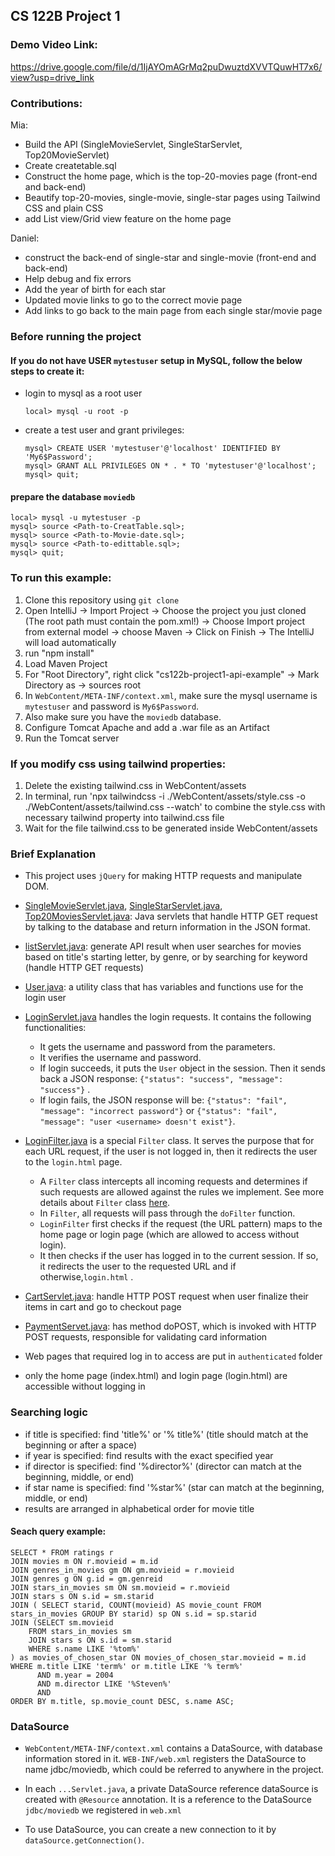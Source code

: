 ## CS 122B Project 1

### Demo Video Link: 
https://drive.google.com/file/d/1IjAYOmAGrMq2puDwuztdXVVTQuwHT7x6/view?usp=drive_link

### Contributions: 
Mia:
- Build the API (SingleMovieServlet, SingleStarServlet, Top20MovieServlet)
- Create createtable.sql
- Construct the home page, which is the top-20-movies page (front-end and back-end)
- Beautify top-20-movies, single-movie, single-star pages using Tailwind CSS and plain CSS
- add List view/Grid view feature on the home page

  
Daniel:
- construct the back-end of single-star and single-movie (front-end and back-end)
- Help debug and fix errors 
- Add the year of birth for each star
- Updated movie links to go to the correct movie page
- Add links to go back to the main page from each single star/movie page

### Before running the project

#### If you do not have USER `mytestuser` setup in MySQL, follow the below steps to create it:

 - login to mysql as a root user 
    ```
    local> mysql -u root -p
    ```

 - create a test user and grant privileges:
    ```
    mysql> CREATE USER 'mytestuser'@'localhost' IDENTIFIED BY 'My6$Password';
    mysql> GRANT ALL PRIVILEGES ON * . * TO 'mytestuser'@'localhost';
    mysql> quit;
    ```

#### prepare the database `moviedb`
 

```
local> mysql -u mytestuser -p
mysql> source <Path-to-CreatTable.sql>;
mysql> source <Path-to-Movie-date.sql>;
mysql> source <Path-to-edittable.sql>;
mysql> quit;
```

### To run this example: 
1. Clone this repository using `git clone`
2. Open IntelliJ -> Import Project -> Choose the project you just cloned (The root path must contain the pom.xml!) -> Choose Import project from external model -> choose Maven -> Click on Finish -> The IntelliJ will load automatically
3. run "npm install"
4. Load Maven Project
5. For "Root Directory", right click "cs122b-project1-api-example" -> Mark Directory as -> sources root
6. In `WebContent/META-INF/context.xml`, make sure the mysql username is `mytestuser` and password is `My6$Password`.
7. Also make sure you have the `moviedb` database.
8. Configure Tomcat Apache and add a .war file as an Artifact
9. Run the Tomcat server

### If you modify css using tailwind properties:
1. Delete the existing tailwind.css in WebContent/assets
2. In terminal, run 'npx tailwindcss -i ./WebContent/assets/style.css -o ./WebContent/assets/tailwind.css --watch' to combine the style.css with necessary tailwind property into tailwind.css file
3. Wait for the file tailwind.css to be generated inside WebContent/assets

### Brief Explanation
- This project uses `jQuery` for making HTTP requests and manipulate DOM.

- [SingleMovieServlet.java](src/SingleMovieServlet.java), [SingleStarServlet.java](src/SingleStarServlet.java), [Top20MoviesServlet.java](src/Top20MoviesServlet.java): Java servlets that handle HTTP GET request by talking to the database and return information in the JSON format.


- [listServlet.java](...): generate API result when user searches for movies based on title's starting letter, by genre, or by searching for keyword (handle HTTP GET requests)


- [User.java](...): a utility class that has variables and functions use for the login user


- [LoginServlet.java](src/LoginServlet.java) handles the login requests. It contains the following functionalities:
   - It gets the username and password from the parameters.
   - It verifies the username and password.
   - If login succeeds, it puts the `User` object in the session. Then it sends back a JSON response: `{"status": "success", "message": "success"}` .
   - If login fails, the JSON response will be: `{"status": "fail", "message": "incorrect password"}` or `{"status": "fail", "message": "user <username> doesn't exist"}`.


- [LoginFilter.java](src/LoginFilter.java) is a special `Filter` class. It serves the purpose that for each URL request, if the user is not logged in, then it redirects the user to the `login.html` page.
   - A `Filter` class intercepts all incoming requests and determines if such requests are allowed against the rules we implement. See more details about `Filter` class [here](http://tutorials.jenkov.com/java-servlets/servlet-filters.html).
   - In `Filter`, all requests will pass through the `doFilter` function.
   - `LoginFilter` first checks if the request (the URL pattern) maps to the home page or login page (which are allowed to access without login).
   - It then checks if the user has logged in to the current session. If so, it redirects the user to the requested URL and if otherwise,`login.html` .


- [CartServlet.java](...): handle HTTP POST request when user finalize their items in cart and go to checkout page


- [PaymentServet.java](src/IndexServlet.java): has method doPOST, which is invoked with HTTP POST requests, responsible for validating card information 



- Web pages that required log in to access are put in `authenticated` folder
- only the home page (index.html) and login page (login.html) are accessible without logging in

### Searching logic
- if title is specified: find 'title%' or '% title%' (title should match at the beginning or after a space)
- if year is specified: find results with the exact specified year 
- if director is specified: find '%director%' (director can match at the beginning, middle, or end)
- if star name is specified: find '%star%' (star can match at the beginning, middle, or end)
- results are arranged in alphabetical order for movie title
#### Seach query example:

    SELECT * FROM ratings r
    JOIN movies m ON r.movieid = m.id
    JOIN genres_in_movies gm ON gm.movieid = r.movieid
    JOIN genres g ON g.id = gm.genreid
    JOIN stars_in_movies sm ON sm.movieid = r.movieid
    JOIN stars s ON s.id = sm.starid
    JOIN ( SELECT starid, COUNT(movieid) AS movie_count FROM stars_in_movies GROUP BY starid) sp ON s.id = sp.starid
    JOIN (SELECT sm.movieid
        FROM stars_in_movies sm
        JOIN stars s ON s.id = sm.starid
        WHERE s.name LIKE '%tom%'
    ) as movies_of_chosen_star ON movies_of_chosen_star.movieid = m.id
    WHERE m.title LIKE 'term%' or m.title LIKE '% term%'
          AND m.year = 2004 
          AND m.director LIKE '%Steven%'
          AND
    ORDER BY m.title, sp.movie_count DESC, s.name ASC;

### DataSource
- `WebContent/META-INF/context.xml` contains a DataSource, with database information stored in it.
`WEB-INF/web.xml` registers the DataSource to name jdbc/moviedb, which could be referred to anywhere in the project.

- In each `...Servlet.java`, a private DataSource reference dataSource is created with `@Resource` annotation. It is a reference to the DataSource `jdbc/moviedb` we registered in `web.xml`

- To use DataSource, you can create a new connection to it by `dataSource.getConnection()`.
